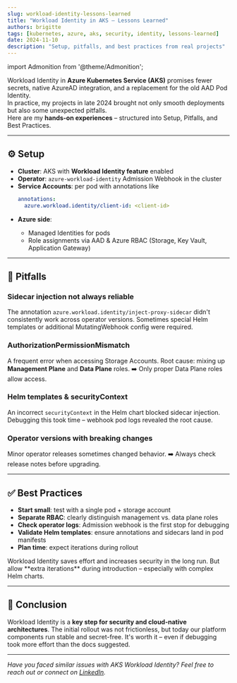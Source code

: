 ```yaml
---
slug: workload-identity-lessons-learned
title: "Workload Identity in AKS – Lessons Learned"
authors: brigitte
tags: [kubernetes, azure, aks, security, identity, lessons-learned]
date: 2024-11-10
description: "Setup, pitfalls, and best practices from real projects"
---
```


import Admonition from '@theme/Admonition';

Workload Identity in **Azure Kubernetes Service (AKS)** promises fewer secrets, native AzureAD integration, and a replacement for the old AAD Pod Identity.  
In practice, my projects in late 2024 brought not only smooth deployments but also some unexpected pitfalls.  
Here are my **hands-on experiences** – structured into Setup, Pitfalls, and Best Practices.

---

## ⚙️ Setup

- **Cluster**: AKS with **Workload Identity feature** enabled  
- **Operator**: `azure-workload-identity` Admission Webhook in the cluster  
- **Service Accounts**: per pod with annotations like  
  ```yaml
  annotations:
    azure.workload.identity/client-id: <client-id>
  ```

* **Azure side**:

  * Managed Identities for pods
  * Role assignments via AAD & Azure RBAC (Storage, Key Vault, Application Gateway)

---

## 🚧 Pitfalls

### Sidecar injection not always reliable

The annotation `azure.workload.identity/inject-proxy-sidecar` didn't consistently work across operator versions.
Sometimes special Helm templates or additional MutatingWebhook config were required.

### AuthorizationPermissionMismatch

A frequent error when accessing Storage Accounts.
Root cause: mixing up **Management Plane** and **Data Plane** roles.
➡️ Only proper Data Plane roles allow access.

### Helm templates & securityContext

An incorrect `securityContext` in the Helm chart blocked sidecar injection.
Debugging this took time – webhook pod logs revealed the root cause.

### Operator versions with breaking changes

Minor operator releases sometimes changed behavior.
➡️ Always check release notes before upgrading.

---

## ✅ Best Practices

* **Start small**: test with a single pod + storage account
* **Separate RBAC**: clearly distinguish management vs. data plane roles
* **Check operator logs**: Admission webhook is the first stop for debugging
* **Validate Helm templates**: ensure annotations and sidecars land in pod manifests
* **Plan time**: expect iterations during rollout

<Admonition type="tip" title="My Tip">
Workload Identity saves effort and increases security in the long run.  
But allow **extra iterations** during introduction – especially with complex Helm charts.
</Admonition>

---

## 📌 Conclusion

Workload Identity is a **key step for security and cloud-native architectures**.
The initial rollout was not frictionless, but today our platform components run stable and secret-free.
It's worth it – even if debugging took more effort than the docs suggested.

---

*Have you faced similar issues with AKS Workload Identity? Feel free to reach out or connect on [LinkedIn](https://www.linkedin.com/in/my-profile/).*

